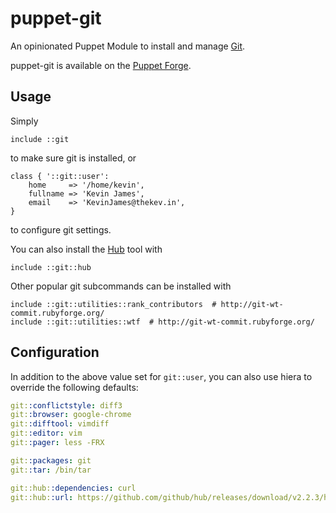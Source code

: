 # puppet-git

An opinionated Puppet Module to install and manage [Git](https://git-scm.com/).

puppet-git is available on the
[Puppet Forge](https://forge.puppetlabs.com/thekevjames/git).

## Usage

Simply

```puppet
include ::git
```

to make sure git is installed, or

```puppet
class { '::git::user':
    home     => '/home/kevin',
    fullname => 'Kevin James',
    email    => 'KevinJames@thekev.in',
}
```

to configure git settings.

You can also install the [Hub](https://hub.github.com/) tool with

```puppet
include ::git::hub
```

Other popular git subcommands can be installed with

```puppet
include ::git::utilities::rank_contributors  # http://git-wt-commit.rubyforge.org/
include ::git::utilities::wtf  # http://git-wt-commit.rubyforge.org/
```

## Configuration

In addition to the above value set for `git::user`, you can also use
hiera to override the following defaults:

```yaml
git::conflictstyle: diff3
git::browser: google-chrome
git::difftool: vimdiff
git::editor: vim
git::pager: less -FRX

git::packages: git
git::tar: /bin/tar

git::hub::dependencies: curl
git::hub::url: https://github.com/github/hub/releases/download/v2.2.3/hub-linux-amd64-2.2.3.tgz
```

